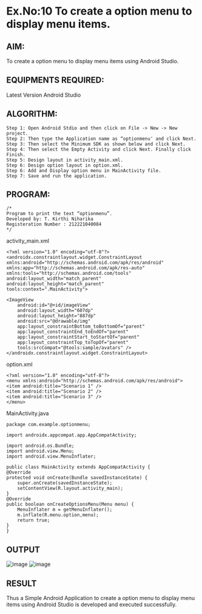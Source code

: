 # Ex.No:10 To create a option menu to display menu items.


## AIM:

To create a option menu to display menu items using Android Studio.

## EQUIPMENTS REQUIRED:

Latest Version Android Studio

## ALGORITHM:

    Step 1: Open Android Stdio and then click on File -> New -> New project.
    Step 2: Then type the Application name as “optionmenu″ and click Next.
    Step 3: Then select the Minimum SDK as shown below and click Next.
    Step 4: Then select the Empty Activity and click Next. Finally click Finish.
    Step 5: Design layout in activity_main.xml.
    Step 6: Design option layout in option.xml.
    Step 6: Add and Display option menu in MainActivity file.
    Step 7: Save and run the application.


## PROGRAM:
```
/*
Program to print the text “optionmenu”.
Developed by: T. Kirthi Niharika
Registeration Number : 212221040084
*/
```
activity_main.xml
    
    <?xml version="1.0" encoding="utf-8"?>
    <androidx.constraintlayout.widget.ConstraintLayout xmlns:android="http://schemas.android.com/apk/res/android"
    xmlns:app="http://schemas.android.com/apk/res-auto"
    xmlns:tools="http://schemas.android.com/tools"
    android:layout_width="match_parent"
    android:layout_height="match_parent"
    tools:context=".MainActivity">

    <ImageView
        android:id="@+id/imageView"
        android:layout_width="607dp"
        android:layout_height="887dp"
        android:src="@drawable/img"
        app:layout_constraintBottom_toBottomOf="parent"
        app:layout_constraintEnd_toEndOf="parent"
        app:layout_constraintStart_toStartOf="parent"
        app:layout_constraintTop_toTopOf="parent"
        tools:srcCompat="@tools:sample/avatars" />
    </androidx.constraintlayout.widget.ConstraintLayout>

option.xml
    
    <?xml version="1.0" encoding="utf-8"?>
    <menu xmlns:android="http://schemas.android.com/apk/res/android">
    <item android:title="Scenario 1" />
    <item android:title="Scenario 2" />
    <item android:title="Scenario 3" />
    </menu>

MainActivity.java
    
    package com.example.optionmenu;

    import androidx.appcompat.app.AppCompatActivity;

    import android.os.Bundle;
    import android.view.Menu;
    import android.view.MenuInflater;

    public class MainActivity extends AppCompatActivity {
    @Override
    protected void onCreate(Bundle savedInstanceState) {
        super.onCreate(savedInstanceState);
        setContentView(R.layout.activity_main);
    }
    @Override
    public boolean onCreateOptionsMenu(Menu menu) {
        MenuInflater m = getMenuInflater();
        m.inflate(R.menu.option,menu);
        return true;
    }
    }

## OUTPUT

![image](https://github.com/Kirthi-Niharika/Mobile-Application-Development/assets/114135005/4a363f5a-29b8-439e-85ba-d08f905af9a4)
![image](https://github.com/Kirthi-Niharika/Mobile-Application-Development/assets/114135005/c6d9a2b0-e994-4b77-983f-fb3a7f4bfe15)



## RESULT
Thus a Simple Android Application to create a option menu to display menu items using Android Studio is developed and executed successfully.


